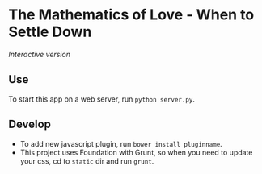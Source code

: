# The Mathematics of Love - When to Settle Down
*Interactive version*

## Use

To start this app on a web server, run `python server.py`.

## Develop

- To add new javascript plugin, run `bower install pluginname`.
- This project uses Foundation with Grunt, so when you need to update your css, cd to `static` dir and run `grunt`.